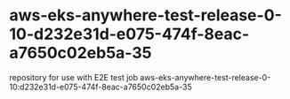 # aws-eks-anywhere-test-release-0-10-d232e31d-e075-474f-8eac-a7650c02eb5a-35
repository for use with E2E test job aws-eks-anywhere-test-release-0-10:d232e31d-e075-474f-8eac-a7650c02eb5a-35
